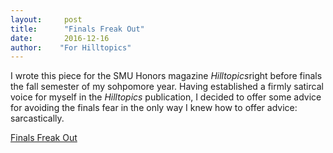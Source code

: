 ```yaml
---
layout:     post
title:      "Finals Freak Out"
date:       2016-12-16
author:    "For Hilltopics"
---
```


I wrote this piece for the SMU Honors magazine *Hilltopics*right before finals the fall semester of my sohpomore year. Having established a firmly satircal voice for myself in the *Hilltopics* publication, I decided to offer some advice for avoiding the finals fear in the only way I knew how to offer advice: sarcastically. 

[Finals Freak Out](https://hilltopicssmu.wordpress.com/2016/12/16/finals-freak-out/)